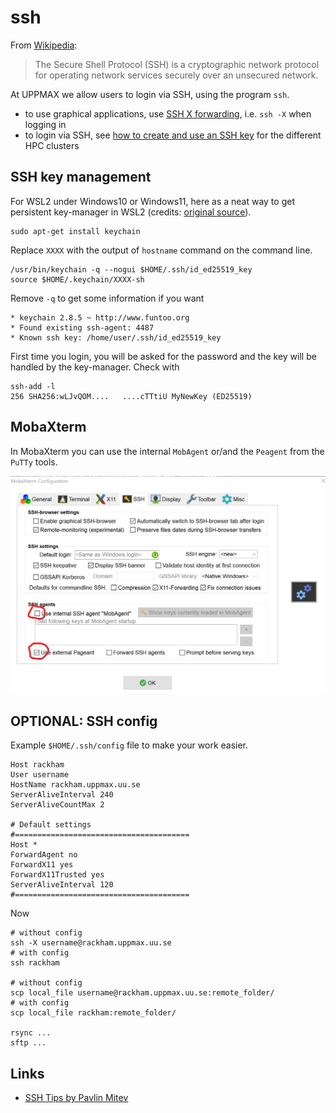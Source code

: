 # ssh

From [Wikipedia](https://en.wikipedia.org/wiki/Secure_Shell):

> The Secure Shell Protocol (SSH) is a cryptographic network protocol 
> for operating network services securely over an unsecured network.

At UPPMAX we allow users to login via SSH, using the program `ssh`.

- to use graphical applications, use [SSH X forwarding](ssh_x_forwarding.md),
  i.e. `ssh -X` when logging in
- to login via SSH, see [how to create and use an SSH key](ssh_key_use.md) for the different HPC clusters

## SSH key management

For WSL2 under Windows10 or Windows11, 
here as a neat way to get persistent key-manager in WSL2 (credits: [original source](https://esc.sh/blog/ssh-agent-windows10-wsl2/)).

```
sudo apt-get install keychain
```

Replace `XXXX` with the output of `hostname` command on the command line.

```
/usr/bin/keychain -q --nogui $HOME/.ssh/id_ed25519_key
source $HOME/.keychain/XXXX-sh
```

Remove `-q` to get some information if you want

```
* keychain 2.8.5 ~ http://www.funtoo.org
* Found existing ssh-agent: 4487
* Known ssh key: /home/user/.ssh/id_ed25519_key
```

First time you login, you will be asked for the password and the key will be handled by the key-manager. Check with

```
ssh-add -l
256 SHA256:wLJvQOM....   ....cTTtiU MyNewKey (ED25519)
```

## MobaXterm

In MobaXterm you can use the internal `MobAgent` or/and the `Peagent` 
from the `PuTTy` tools.

![](./img/mobaxterm_use_internal_ssh_agend_mobagent.png)

## OPTIONAL: SSH config

Example `$HOME/.ssh/config` file to make your work easier.

```
Host rackham
User username
HostName rackham.uppmax.uu.se
ServerAliveInterval 240
ServerAliveCountMax 2

# Default settings
#=======================================
Host *
ForwardAgent no 
ForwardX11 yes
ForwardX11Trusted yes
ServerAliveInterval 120
#=======================================
```


Now

```
# without config
ssh -X username@rackham.uppmax.uu.se
# with config
ssh rackham

# without config
scp local_file username@rackham.uppmax.uu.se:remote_folder/
# with config
scp local_file rackham:remote_folder/

rsync ...
sftp ...
```

## Links

 * [SSH Tips by Pavlin Mitev](https://hackmd.io/@pmitev/SSH_tips)
